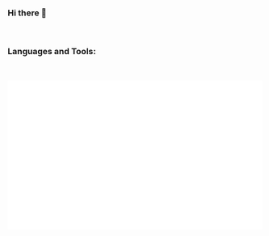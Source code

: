 ### Hi there 👋
<picture>
  <source media="(prefers-color-scheme: dark)" srcset="https://github-profile-trophy.vercel.app/?username=theendboss-101&no-bg=true&no-frame=true&theme=onestar">
  <source media="(prefers-color-scheme: light)" srcset="https://github-profile-trophy.vercel.app/?username=theendboss-101&no-bg=true&no-frame=true&theme=oldie">
  <img alt="" src="">
</picture>

### Languages and Tools:
<picture>
  <source media="(prefers-color-scheme: dark)" srcset="https://skillicons.dev/icons?i=js%2Chtml%2Ccss%2Cphp%2Cmysql%2Clua%2Clinux%2Cdiscord%2Cvscode%2Cwordpress%2Cgit%2Cgithub&perline=6">
  <source media="(prefers-color-scheme: light)" srcset="https://skillicons.dev/icons?i=js%2Chtml%2Ccss%2Cphp%2Cmysql%2Clua%2Clinux%2Cdiscord%2Cvscode%2Cwordpress%2Cgit%2Cgithub&perline=6&theme=light">
  <img alt="" src="">
</picture>

![stats](https://raw.githubusercontent.com/TheEndBoss-101/github-stats/master/generated/overview.svg#gh-dark-mode-only)

<!--
**TheEndBoss-101/TheEndBoss-101** is a ✨ _special_ ✨ repository because its `README.md` (this file) appears on your GitHub profile.

Here are some ideas to get you started:

- 🔭 I’m currently working on ...
- 🌱 I’m currently learning ...
- 👯 I’m looking to collaborate on ...
- 🤔 I’m looking for help with ...
- 💬 Ask me about ...
- 📫 How to reach me: ...
- 😄 Pronouns: ...
- ⚡ Fun fact: ...
-->
